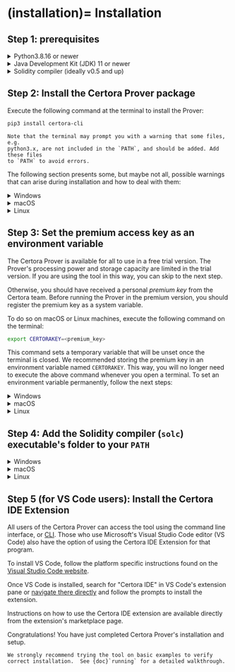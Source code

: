 (installation)=
Installation
============

Step 1: prerequisites
---------------------

<details>
  <summary>Python3.8.16 or newer</summary>

  Check your Python3 version by executing the following command on the
  terminal:

  ```bash
  python3 --version
  ```

  If the version is < 3.5, follow the [Python installation guide][pythonInstall] to upgrade.

  [pythonInstall]: https://wiki.python.org/moin/BeginnersGuide/Download
</details>

<details>
  <summary>Java Development Kit (JDK) 11 or newer</summary>

  Check your Java version by executing the following command on the terminal:
  ```bash
  java -version
  ```

  If the version is < 11, download and install Java version 11 or later from
  [Oracle](https://www.oracle.com/java/technologies/downloads/).
</details>

<details>
  <summary>Solidity compiler (ideally v0.5 and up)</summary>

  * If you use a specific version of Solidity in your contract, download the
    needed Solidity compiler from the [official Solidity repository](https://github.com/ethereum/solidity/releases)
    on GitHub. Make sure to place all the compilers that you download in the same
    path.

  * Certora employees can clone the `CVT_Executables` repository suitable for
    their OS from [GitHub](https://github.com/orgs/Certora/repositories).
</details>

Step 2: Install the Certora Prover package
------------------------------------------

Execute the following command at the terminal to install the Prover:

```bash
pip3 install certora-cli
```

```{caution}
Note that the terminal may prompt you with a warning that some files, e.g.
python3.x, are not included in the `PATH`, and should be added. Add these files
to `PATH` to avoid errors.
```

The following section presents some, but maybe not all, possible warnings that
can arise during installation and how to deal with them:

<details>
  <summary>Windows</summary>

  So far we haven't encountered any warnings at installation that's needed to be
  resolved to use the tool freely, however it doesn't mean that you won't
  encounter one.

  If you do encounter a warning try the following solutions in descending order:

  * Follow the warning's instructions.

  * If you do not understand the warning and don't know how to fix it, try to
    compare it to the warning of the other OS and follow their instructions.
   * The warnings in the other OS suggest to add the installation folder to the PATH.

   * To get the location of the `certora-cli` installation re-execute on `cmd`:

     ```bash
     pip install certora-cli
     ```

  * Contact the Certora team.

  Please also share the warning with us so we could write a walkthrough for fixing it.
</details>

<details>
  <summary>macOS</summary>

  ```{caution}
  The script `certoraRun` is installed in
  '/Users/user\_name/Library/Python/3.8/bin' which is not on PATH. Consider
  adding this directory to PATH
  ```

  * Open a terminal and move to the `etc/paths.d` directory from root:

    ```bash
    cd /etc/paths.d
    ```

  * Use root privileges to create a file with an informative name such as `PythonForProver`, and open it with your favorite text editor:

    ```bash
    sudo nano PythonForProver
    ```

  * Write the specified path from the warning:

    ```bash
    /specified/path/in/warning
    ```

  * If needed, more than one path can be added on a single file, just separate the path with a colon (`:`).

  * Quit the terminal to load the new addition to `$PATH`, and reopen to check that the `$PATH` was updated correctly:

    ```bash
    echo $PATH
    ```
</details>

<details>
  <summary>Linux</summary>

  ```{caution}
  Known warning - “The script `certoraRun` is installed in '`/home/user_name/.local/bin`' which is not on PATH. Consider adding this directory to PATH"
  ```

  * Open a terminal and make sure you're in the home directory:

    ```bash
    cd ~
    ```

  * open the .profile file with your favorite text editor:

    ```bash
    nano .profile
    ```

  * At the bottom of the file, add to `PATH="..."` the specified path from the warning. To add an additional path just separate with a colon (`:`) :

    ```bash
    PATH="$PATH:/specified/path/in/warning"
    ```

  * You can make sure that the file was modified correctly by opening it again with the text editor:

    ```bash
    nano .profile
    ```

  * Make sure to apply the changes to the `$PATH` by executing the script:

    ```bash
    source .profile
    ```
</details>

Step 3: Set the premium access key as an environment variable
-------------------------------------------------------------

The Certora Prover is available for all to use in a free trial version. The
Prover's processing power and storage capacity are limited in the trial
version. If you are using the tool in this way, you can skip to the next step.

Otherwise, you should have received a personal _premium key_ from the Certora
team. Before running the Prover in the premium version, you should register the
premium key as a system variable.

To do so on macOS or Linux machines, execute the following command on the terminal:

```bash
export CERTORAKEY=<premium_key>
```

This command sets a temporary variable that will be unset once the terminal is
closed. We recommended storing the premium key in an environment variable named
`CERTORAKEY`. This way, you will no longer need to execute the above command
whenever you open a terminal. To set an environment variable permanently,
follow the next steps:

<details>
  <summary>Windows</summary>

  * Open the cmd terminal and execute:

    ```bash
    setx CERTORAKEY <premium_key>
    ```
</details>


<details>
  <summary>macOS</summary>

  * Open a terminal and make sure you're in the home directory:

    ```bash
    cd ~
    ```

  * Create a file with the name `.zshenv` and open it with your favorite text editor:

    ```bash
    nano .zshenv
    ```

  * Write the export command from the beginning of step 3, save and quit (`ctrl+x` on `nano`).

  * You can make sure that the file was created correctly by seeing it listed on the directory or by opening it again with the text editor:

    ```bash
    ls -a
    ```

    OR

    ```bash
    nano .zshenv
    ```

  * Make sure to apply the environment variable you've just created by executing the script:

    ```bash
    source .zshenv
    ```

</details>

<details>
  <summary>Linux</summary>

  * Open a terminal and make sure you're in the home directory:

    ```bash
    cd ~
    ```

  * open the .profile file with your favorite text editor:

    ```bash
    nano .profile
    ```

  * At the bottom of the file, under the `PATH="..."` insert the export command from the beginning of step 3, save and quit (`ctrl+x` on `nano`).

  * You can make sure that the file was modified correctly by opening it again with the text editor:

    ```bash
    nano .profile
    ```

  * Make sure to apply the environment variable you've just created by executing the script:

    ```bash
    source .profile
    ```
</details>

Step 4: Add the Solidity compiler (`solc`) executable's folder to your `PATH`
---------------------------------------------------------------------------

<details>
  <summary>Windows</summary>

  The following instructions are for Windows 11; for other versions of Windows the instructions might slightly differ.

  * Press `"Windows key" + x` to access the Power User Task Menu.

  * In the Power User Task Menu, select the System option.

  * In the System window, scroll to the bottom and click the About option.

  * In the System > About window, click the Advanced system settings link at the bottom of the Device specifications section.

  * In the System Properties window, click the Advanced tab, then click the Environment Variables button near the bottom of that tab.

  * In the Environment Variables window, highlight the Path variable in the System variables section and click the Edit button.

  * Add the full path to the directory that contains the `solc` executables, e.g.:

    ```bash
    C:\full\path\to\solc\executable\folder
    ```

  * Quit and reopen all opened terminals for the change to take effect in the terminals.

  * You can check that the variable was set correctly by running the following in the cmd terminal:

    ```bash
    echo %PATH%
    ```
</details>

<details>
  <summary>macOS</summary>

  * Open a terminal and move to the `etc/paths.d` directory from root:

    ```bash
    cd /etc/paths.d
    ```

  * Use root privileges to create a file with an informative name such as `SolidityCertoraProver`, and open it with your favorite text editor:

    ```bash
    sudo nano SolidityCertoraProver
    ```

  * Write the full path to the directory that contains the `solc` executables:

    ```bash
    /full/path/to/solc/executable/folder
    ```

    * If needed, more than one path can be added on a single file, just separate the path with colon a (`:`).

  * Quit the terminal to load the new addition to `$PATH`, and reopen to check that the `$PATH` was updated correctly:

    ```bash
    echo $PATH
    ```
</details>

<details>
  <summary>Linux</summary>

  * Open a terminal and make sure you're in the home directory:

    ```bash
    cd ~
    ```

  * open the .profile file with your favorite text editor:

    ```bash
    nano .profile
    ```

  * At the bottom of the file, add to `PATH="..."` the full path to the directory that contains the `solc` executables. To add an additional path just separate with a colon (`:`) :

    ```bash
    PATH="$PATH:/full/path/to/solc/executable/folder"
    ```

  * You can make sure that the file was modified correctly by opening it again with the text editor:

    ```bash
    nano .profile
    ```

  * Make sure to apply the changes to the `$PATH` by executing the script:

    ```bash
    source .profile
    ```
</details>

Step 5 (for VS Code users): Install the Certora IDE Extension
--------------------------------------------------------------------------------

All users of the Certora Prover can access the tool using the command line 
interface, or [CLI](https://docs.certora.com/en/latest/docs/prover/cli/index.html). 
Those who use Microsoft's Visual Studio Code editor (VS Code) also have the 
option of using the Certora IDE Extension for that program.

To install VS Code, follow the platform specific instructions found on the 
[Visual Studio Code website](https://code.visualstudio.com/).

Once VS Code is installed, search for "Certora IDE" in VS Code's extension pane 
or [navigate there directly](https://marketplace.visualstudio.com/items?itemName=Certora.vscode-certora-prover) 
and follow the prompts to install the extension.

Instructions on how to use the Certora IDE extension are available directly from 
the extension's marketplace page.

Congratulations! You have just completed Certora Prover's installation and setup.

```{caution}
We strongly recommend trying the tool on basic examples to verify correct installation.  See {doc}`running` for a detailed walkthrough.
```
